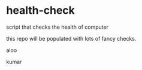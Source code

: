 # health-check
script that checks the health of computer

this repo will be populated with lots of fancy checks.

aloo

kumar
